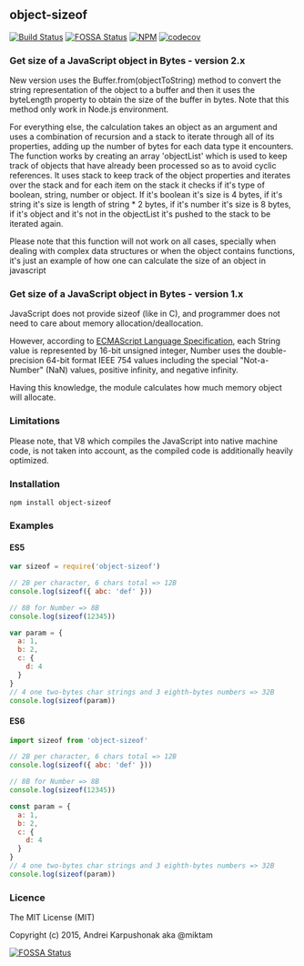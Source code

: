 ## object-sizeof

[![Build Status](https://travis-ci.org/miktam/sizeof.svg?branch=master)](https://travis-ci.org/miktam/sizeof)
[![FOSSA Status](https://app.fossa.io/api/projects/git%2Bgithub.com%2Fmiktam%2Fsizeof.svg?type=shield)](https://app.fossa.io/projects/git%2Bgithub.com%2Fmiktam%2Fsizeof?ref=badge_shield)
[![NPM](https://img.shields.io/npm/dy/object-sizeof)](https://img.shields.io/npm/dy/object-sizeof)
[![codecov](https://codecov.io/gh/miktam/sizeof/branch/master/graph/badge.svg)](https://codecov.io/gh/miktam/sizeof)

### Get size of a JavaScript object in Bytes - version 2.x

New version uses the Buffer.from(objectToString) method to convert the string representation of the object to a buffer and then it uses the byteLength property to obtain the size of the buffer in bytes.
Note that this method only work in Node.js environment.

For everything else, the calculation takes an object as an argument and uses a combination of recursion and a stack to iterate through all of its properties, adding up the number of bytes for each data type it encounters. The function works by creating an array 'objectList' which is used to keep track of objects that have already been processed so as to avoid cyclic references.
It uses stack to keep track of the object properties and iterates over the stack and for each item on the stack it checks if it's type of boolean, string, number or object. If it's boolean it's size is 4 bytes, if it's string it's size is length of string \* 2 bytes, if it's number it's size is 8 bytes, if it's object and it's not in the objectList it's pushed to the stack to be iterated again.

Please note that this function will not work on all cases, specially when dealing with complex data structures or when the object contains functions, it's just an example of how one can calculate the size of an object in javascript

### Get size of a JavaScript object in Bytes - version 1.x

JavaScript does not provide sizeof (like in C), and programmer does not need to care about memory allocation/deallocation.

However, according to [ECMAScript Language Specification](http://www.ecma-international.org/ecma-262/5.1/), each String value is represented by 16-bit unsigned integer, Number uses the double-precision 64-bit format IEEE 754 values including the special "Not-a-Number" (NaN) values, positive infinity, and negative infinity.

Having this knowledge, the module calculates how much memory object will allocate.

### Limitations

Please note, that V8 which compiles the JavaScript into native machine code, is not taken into account, as the compiled code is additionally heavily optimized.

### Installation

`npm install object-sizeof`

### Examples

#### ES5

```javascript
var sizeof = require('object-sizeof')

// 2B per character, 6 chars total => 12B
console.log(sizeof({ abc: 'def' }))

// 8B for Number => 8B
console.log(sizeof(12345))

var param = {
  a: 1,
  b: 2,
  c: {
    d: 4
  }
}
// 4 one two-bytes char strings and 3 eighth-bytes numbers => 32B
console.log(sizeof(param))
```

#### ES6

```javascript
import sizeof from 'object-sizeof'

// 2B per character, 6 chars total => 12B
console.log(sizeof({ abc: 'def' }))

// 8B for Number => 8B
console.log(sizeof(12345))

const param = {
  a: 1,
  b: 2,
  c: {
    d: 4
  }
}
// 4 one two-bytes char strings and 3 eighth-bytes numbers => 32B
console.log(sizeof(param))
```

### Licence

The MIT License (MIT)

Copyright (c) 2015, Andrei Karpushonak aka @miktam

[![FOSSA Status](https://app.fossa.io/api/projects/git%2Bgithub.com%2Fmiktam%2Fsizeof.svg?type=large)](https://app.fossa.io/projects/git%2Bgithub.com%2Fmiktam%2Fsizeof?ref=badge_large)
